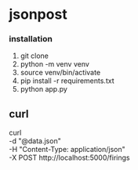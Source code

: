 # jsonpost
### installation
1. git clone
1. python -m venv venv
1. source venv/bin/activate
1. pip install -r requirements.txt
1. python app.py

## curl
curl \
 -d "@data.json" \
 -H "Content-Type: application/json" \
 -X POST http://localhost:5000/firings
